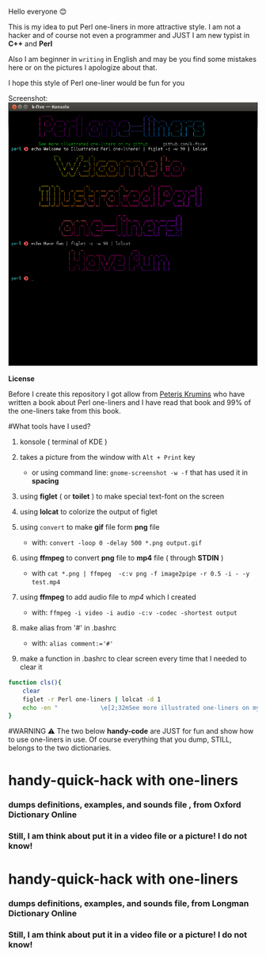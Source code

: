 Hello everyone :blush:

This is my idea to put Perl one-liners in more attractive style.
I am not a hacker and of course not even a programmer and JUST
I am new typist in **C++** and **Perl**

Also I am beginner in `writing` in English and may be you find
some mistakes here or on the pictures I apologize about that.

I hope this style of Perl one-liner would be fun for you

Screenshot: ![illustrate Perl one-liners](https://github.com/k-five/illustrated_Perl_one-liners/blob/master/ipnl.png)

**License**

Before I create this repository I got allow from [Peteris Krumins](https://github.com/pkrumins)
who have written a book about Perl one-liners and I have read
that book and 99% of the one-liners take from this book.


#What tools have I used?
1. konsole ( terminal of KDE )
2. takes a picture from the window with `Alt + Print` key
   - or using command line: `gnome-screenshot -w -f` that has used it in **spacing** 

3. using **figlet** ( or **toilet** ) to make special text-font on the screen
4. using **lolcat** to colorize the output of figlet
5. using `convert` to make **gif** file form **png** file
   - with: `convert -loop 0 -delay 500 *.png output.gif`

6. using **ffmpeg** to convert **png** file to **mp4** file ( through **STDIN** )
   - with `cat *.png | ffmpeg  -c:v png -f image2pipe -r 0.5 -i - -y test.mp4`

7. using **ffmpeg** to add audio file to *mp4* which I created
   - with: `ffmpeg -i video -i audio -c:v -codec -shortest output`
8. make alias from '#' in .bashrc
   - with: `alias comment:='#'`
9. make a function in .bashrc to clear screen every time that I needed to clear it

```bash
function cls(){
    clear
    figlet -r Perl one-liners | lolcat -d 1
    echo -en "            \e[2;32mSee more illustrated one-liners on my github: \e[2;37m    github.com/k-five\e[0\n"
}
```



#WARNING :warning:
The two below **handy-code** are JUST for fun and show how to use one-liners in use.
Of course everything that you dump, STILL, belongs to the two dictionaries.



# handy-quick-hack with one-liners
### dumps definitions, examples, and sounds file , from Oxford Dictionary Online
### Still, I am think about put it in a video file or a picture! I do not know!

# handy-quick-hack with one-liners 
### dumps definitions, examples, and sounds file, from Longman Dictionary Online
### Still, I am think about put it in a video file or a picture! I do not know!